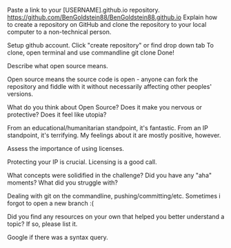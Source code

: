 Paste a link to your [USERNAME].github.io repository.
https://github.com/BenGoldstein88/BenGoldstein88.github.io
Explain how to create a repository on GitHub and clone the repository to your local computer to a non-technical person.

Setup github account.
Click "create repository" or find drop down tab
To clone, open terminal and use commandline git clone <HTML>
Done!

Describe what open source means.

Open source means the source code is open - anyone can fork the repository and fiddle with it without necessarily affecting other peoples' versions.

What do you think about Open Source? Does it make you nervous or protective? Does it feel like utopia?

From an educational/humanitarian standpoint, it's fantastic. From an IP standpoint, it's terrifying. My feelings about it are mostly positive, however.

Assess the importance of using licenses.

Protecting your IP is crucial. Licensing is a good call.

What concepts were solidified in the challenge? Did you have any "aha" moments? What did you struggle with?

Dealing with git on the commandline, pushing/committing/etc. Sometimes i forgot to open a new branch :(

Did you find any resources on your own that helped you better understand a topic? If so, please list it.

Google if there was a syntax query.